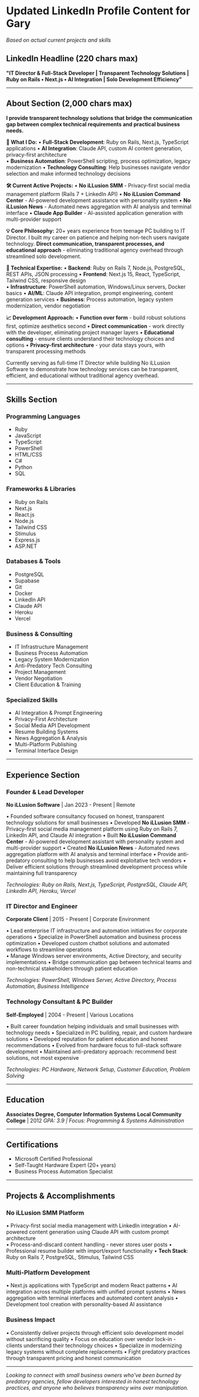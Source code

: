 # Updated LinkedIn Profile Content for Gary
*Based on actual current projects and skills*

## LinkedIn Headline (220 chars max)
**"IT Director & Full-Stack Developer | Transparent Technology Solutions | Ruby on Rails • Next.js • AI Integration | Solo Development Efficiency"**

---

## About Section (2,000 chars max)

**I provide transparent technology solutions that bridge the communication gap between complex technical requirements and practical business needs.**

**🎯 What I Do:**
• **Full-Stack Development**: Ruby on Rails, Next.js, TypeScript applications
• **AI Integration**: Claude API, custom AI content generation, privacy-first architecture  
• **Business Automation**: PowerShell scripting, process optimization, legacy modernization
• **Technology Consulting**: Help businesses navigate vendor selection and make informed technology decisions

**🛠️ Current Active Projects:**
• **No iLLusion SMM** - Privacy-first social media management platform (Rails 7 + LinkedIn API)
• **No iLLusion Command Center** - AI-powered development assistance with personality system
• **No iLLusion News** - Automated news aggregation with AI analysis and terminal interface
• **Claude App Builder** - AI-assisted application generation with multi-provider support

**💡 Core Philosophy:**
20+ years experience from teenage PC building to IT Director. I built my career on patience and helping non-tech users navigate technology. **Direct communication, transparent processes, and educational approach** - eliminating traditional agency overhead through streamlined solo development.

**🚀 Technical Expertise:**
• **Backend**: Ruby on Rails 7, Node.js, PostgreSQL, REST APIs, JSON processing
• **Frontend**: Next.js 15, React, TypeScript, Tailwind CSS, responsive design  
• **Infrastructure**: PowerShell automation, Windows/Linux servers, Docker basics
• **AI/ML**: Claude API integration, prompt engineering, content generation services
• **Business**: Process automation, legacy system modernization, vendor negotiation

**📈 Development Approach:**
• **Function over form** - build robust solutions first, optimize aesthetics second
• **Direct communication** - work directly with the developer, eliminating project manager layers
• **Educational consulting** - ensure clients understand their technology choices and options
• **Privacy-first architecture** - your data stays yours, with transparent processing methods

Currently serving as full-time IT Director while building No iLLusion Software to demonstrate how technology services can be transparent, efficient, and educational without traditional agency overhead.

---

## Skills Section

### Programming Languages
- Ruby
- JavaScript  
- TypeScript
- PowerShell
- HTML/CSS
- C#
- Python
- SQL

### Frameworks & Libraries
- Ruby on Rails
- Next.js
- React.js
- Node.js
- Tailwind CSS
- Stimulus
- Express.js
- ASP.NET

### Databases & Tools
- PostgreSQL
- Supabase
- Git
- Docker
- LinkedIn API
- Claude API
- Heroku
- Vercel

### Business & Consulting
- IT Infrastructure Management
- Business Process Automation
- Legacy System Modernization
- Anti-Predatory Tech Consulting
- Project Management
- Vendor Negotiation
- Client Education & Training

### Specialized Skills
- AI Integration & Prompt Engineering
- Privacy-First Architecture
- Social Media API Development
- Resume Building Systems
- News Aggregation & Analysis
- Multi-Platform Publishing
- Terminal Interface Design

---

## Experience Section

### **Founder & Lead Developer** 
**No iLLusion Software** | Jan 2023 - Present | Remote

• Founded software consultancy focused on honest, transparent technology solutions for small businesses
• Developed **No iLLusion SMM** - Privacy-first social media management platform using Ruby on Rails 7, LinkedIn API, and Claude AI integration
• Built **No iLLusion Command Center** - AI-powered development assistant with personality system and multi-provider support
• Created **No iLLusion News** - Automated news aggregation platform with AI analysis and terminal interface
• Provide anti-predatory consulting to help businesses avoid exploitative tech vendors
• Deliver efficient solutions through streamlined development process while maintaining full transparency

*Technologies: Ruby on Rails, Next.js, TypeScript, PostgreSQL, Claude API, LinkedIn API, Heroku, Vercel*

### **IT Director and Engineer**
**Corporate Client** | 2015 - Present | Corporate Environment

• Lead enterprise IT infrastructure and automation initiatives for corporate operations
• Specialize in PowerShell automation and business process optimization
• Developed custom chatbot solutions and automated workflows to streamline operations  
• Manage Windows server environments, Active Directory, and security implementations
• Bridge communication gap between technical teams and non-technical stakeholders through patient education

*Technologies: PowerShell, Windows Server, Active Directory, Process Automation, Business Intelligence*

### **Technology Consultant & PC Builder**
**Self-Employed** | 2004 - Present | Various Locations

• Built career foundation helping individuals and small businesses with technology needs
• Specialized in PC building, repair, and custom hardware solutions
• Developed reputation for patient education and honest recommendations
• Evolved from hardware focus to full-stack software development
• Maintained anti-predatory approach: recommend best solutions, not most expensive

*Technologies: PC Hardware, Network Setup, Customer Education, Problem Solving*

---

## Education

**Associates Degree, Computer Information Systems**
**Local Community College** | 2012
*GPA: 3.9 | Focus: Programming & Systems Administration*

---

## Certifications
- Microsoft Certified Professional  
- Self-Taught Hardware Expert (20+ years)
- Business Process Automation Specialist

---

## Projects & Accomplishments

### **No iLLusion SMM Platform**
• Privacy-first social media management with LinkedIn integration
• AI-powered content generation using Claude API with custom prompt architecture  
• Process-and-discard content handling - never stores user posts
• Professional resume builder with import/export functionality
• **Tech Stack**: Ruby on Rails 7, PostgreSQL, Stimulus, Tailwind CSS

### **Multi-Platform Development**
• Next.js applications with TypeScript and modern React patterns
• AI integration across multiple platforms with unified prompt systems
• News aggregation with terminal interfaces and automated content analysis
• Development tool creation with personality-based AI assistance

### **Business Impact**
• Consistently deliver projects through efficient solo development model without sacrificing quality
• Focus on education over vendor lock-in - clients understand their technology choices
• Specialize in modernizing legacy systems without complete replacements
• Fight predatory practices through transparent pricing and honest communication

---

*Looking to connect with small business owners who've been burned by predatory agencies, fellow developers interested in honest technology practices, and anyone who believes transparency wins over manipulation.*